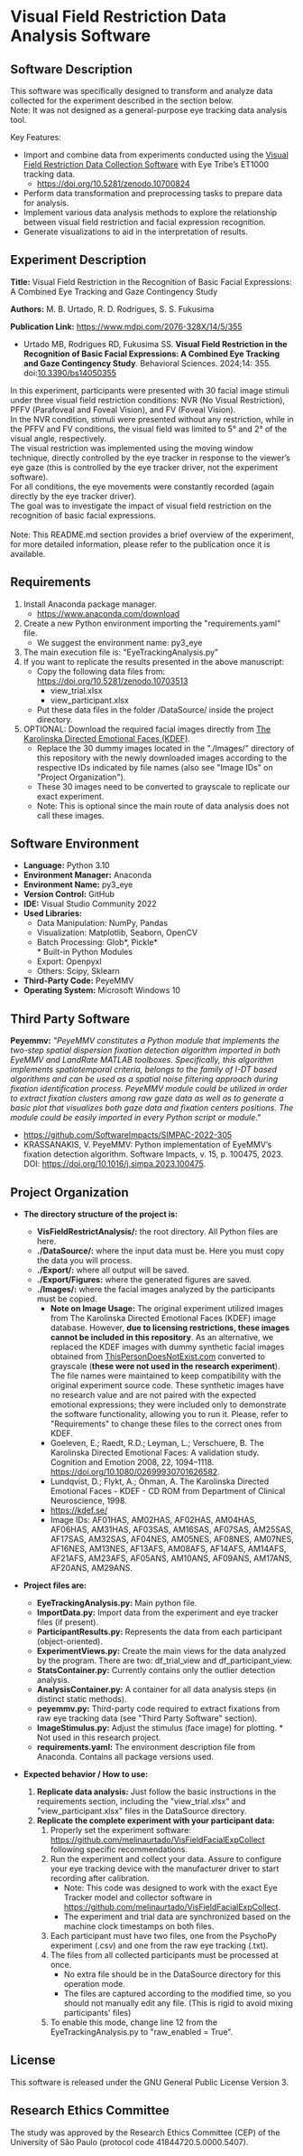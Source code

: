 # Visual Field Restriction Data Analysis Software

## Software Description

This software was specifically designed to transform and analyze data collected for the experiment described in the section below.<br>
Note: It was not designed as a general-purpose eye tracking data analysis tool.

Key Features:
- Import and combine data from experiments conducted using the [Visual Field Restriction Data Collection Software](https://github.com/melinaurtado/VisFieldFacialExpCollect) with Eye Tribe’s ET1000 tracking data.
  - https://doi.org/10.5281/zenodo.10700824
- Perform data transformation and preprocessing tasks to prepare data for analysis.
- Implement various data analysis methods to explore the relationship between visual field restriction and facial expression recognition.
- Generate visualizations to aid in the interpretation of results.

## Experiment Description

**Title:** Visual Field Restriction in the Recognition of Basic Facial Expressions: A Combined Eye Tracking and Gaze Contingency Study

**Authors:** M. B. Urtado, R. D. Rodrigues, S. S. Fukusima

**Publication Link:** https://www.mdpi.com/2076-328X/14/5/355 <br>

- Urtado MB, Rodrigues RD, Fukusima SS. **Visual Field Restriction in the Recognition of Basic Facial Expressions: A Combined Eye Tracking and Gaze Contingency Study**. Behavioral Sciences. 2024;14: 355. doi:[10.3390/bs14050355](https://doi.org/10.3390/bs14050355)

In this experiment, participants were presented with 30 facial image stimuli under three visual field restriction conditions: NVR (No Visual Restriction), PFFV (Parafoveal and Foveal Vision), and FV (Foveal Vision).<br>
In the NVR condition, stimuli were presented without any restriction, while in the PFFV and FV conditions, the visual field was limited to 5° and 2° of the visual angle, respectively.<br>
The visual restriction was implemented using the moving window technique, directly controlled by the eye tracker in response to the viewer’s eye gaze (this is controlled by the eye tracker driver, not the experiment software).<br>
For all conditions, the eye movements were constantly recorded (again directly by the eye tracker driver).<br>
The goal was to investigate the impact of visual field restriction on the recognition of basic facial expressions.<br>
<br>
Note: This README.md section provides a brief overview of the experiment, for more detailed information, please refer to the publication once it is available.

## Requirements

1. Install Anaconda package manager.
   - https://www.anaconda.com/download
2. Create a new Python environment importing the "requirements.yaml" file.
   - We suggest the environment name: py3_eye
3. The main execution file is: "EyeTrackingAnalysis.py"
4. If you want to replicate the results presented in the above manuscript:
   - Copy the following data files from: https://doi.org/10.5281/zenodo.10703513
     - view_trial.xlsx
     - view_participant.xlsx
   - Put these data files in the folder /DataSource/ inside the project directory.
5. OPTIONAL: Download the required facial images directly from [The Karolinska Directed Emotional Faces (KDEF)](https://kdef.se/).
   - Replace the 30 dummy images located in the "./Images/" directory of this repository with the newly downloaded images according to the respective IDs indicated by file names (also see "Image IDs" on "Project Organization").
   - These 30 images need to be converted to grayscale to replicate our exact experiment.
   - Note: This is optional since the main route of data analysis does not call these images.

## Software Environment

- **Language:** Python 3.10
- **Environment Manager:** Anaconda
- **Environment Name:** py3_eye
- **Version Control:** GitHub
- **IDE:** Visual Studio Community 2022
- **Used Libraries:**
  - Data Manipulation: NumPy, Pandas
  - Visualization: Matplotlib, Seaborn, OpenCV
  - Batch Processing: Glob*, Pickle*
  <br>\* Built-in Python Modules
  - Export: Openpyxl
  - Others: Scipy, Sklearn
- **Third-Party Code:** PeyeMMV
- **Operating System:** Microsoft Windows 10

## Third Party Software

**Peyemmv:** *"PeyeMMV constitutes a Python module that implements the two-step spatial dispersion fixation detection algorithm imported in both EyeMMV and LandRate MATLAB toolboxes. Specifically, this algorithm implements spatiotemporal criteria, belongs to the family of I-DT based algorithms and can be used as a spatial noise filtering approach during fixation identification process. PeyeMMV module could be utilized in order to extract fixation clusters among raw gaze data as well as to generate a basic plot that visualizes both gaze data and fixation centers positions. The module could be easily imported in every Python script or module."*

- https://github.com/SoftwareImpacts/SIMPAC-2022-305
- KRASSANAKIS, V. PeyeMMV: Python implementation of EyeMMV’s fixation detection algorithm. Software Impacts, v. 15, p. 100475, 2023. DOI: https://doi.org/10.1016/j.simpa.2023.100475. 

## Project Organization

- **The directory structure of the project is:**
  - **VisFieldRestrictAnalysis/:**  the root directory. All Python files are here.
  - **./DataSource/:** where the input data must be. Here you must copy the data you will process.
  - **./Export/:** where all output will be saved.
  - **./Export/Figures:** where the generated figures are saved.
  - **./Images/:** where the facial images analyzed by the participants must be copied.
    - **Note on Image Usage:** The original experiment utilized images from The Karolinska Directed Emotional Faces (KDEF) image database. However, **due to licensing restrictions, these images cannot be included in this repository**. As an alternative, we replaced the KDEF images with dummy synthetic facial images obtained from [ThisPersonDoesNotExist.com](https://thispersondoesnotexist.com/) converted to grayscale (**these were not used in the research experiment**). The file names were maintained to keep compatibility with the original experiment source code. These synthetic images have no research value and are not paired with the expected emotional expressions; they were included only to demonstrate the software functionality, allowing you to run it. Please, refer to "Requirements" to change these files to the correct ones from KDEF.
    - Goeleven, E.; Raedt, R.D.; Leyman, L.; Verschuere, B. The Karolinska Directed Emotional Faces: A validation study. Cognition and Emotion 2008, 22, 1094–1118. https://doi.org/10.1080/02699930701626582.
    - Lundqvist, D.; Flykt, A.; Öhman, A. The Karolinska Directed Emotional Faces - KDEF - CD ROM from Department of Clinical Neuroscience, 1998.
    - https://kdef.se/
    - Image IDs: AF01HAS, AM02HAS, AF02HAS, AM04HAS, AF06HAS, AM31HAS, AF03SAS, AM16SAS, AF07SAS, AM25SAS, AF17SAS, AM32SAS, AF04NES, AM05NES, AF08NES, AM07NES, AF16NES, AM13NES, AF13AFS, AM08AFS, AF14AFS, AM14AFS, AF21AFS, AM23AFS, AF05ANS, AM10ANS, AF09ANS, AM17ANS, AF20ANS, AM29ANS.

- **Project files are:**
  - **EyeTrackingAnalysis.py:** Main python file.
  - **ImportData.py:** Import data from the experiment and eye tracker files (if present).
  - **ParticipantResults.py:** Represents the data from each participant (object-oriented).
  - **ExperimentViews.py:** Create the main views for the data analyzed by the program. There are two: df_trial_view and df_participant_view.
  - **StatsContainer.py:** Currently contains only the outlier detection analysis.
  - **AnalysisContainer.py:** A container for all data analysis steps (in distinct static methods).
  - **peyemmv.py:** Third-party code required to extract fixations from raw eye tracking data (see "Third Party Software" section).
  - **ImageStimulus.py:** Adjust the stimulus (face image) for plotting. * Not used in this research project.
  - **requirements.yaml:** The environment description file from Anaconda. Contains all package versions used.

- **Expected behavior / How to use:**
  1. **Replicate data analysis:** Just follow the basic instructions in the requirements section, including the "view_trial.xlsx" and "view_participant.xlsx" files in the DataSource directory.
  2. **Replicate the complete experiment with your participant data:**
     1. Properly set the experiment software: https://github.com/melinaurtado/VisFieldFacialExpCollect following specific recommendations.
     2. Run the experiment and collect your data. Assure to configure your eye tracking device with the manufacturer driver to start recording after calibration.
        - Note: This code was designed to work with the exact Eye Tracker model and collector software in https://github.com/melinaurtado/VisFieldFacialExpCollect.
        - The experiment and trial data are synchronized based on the machine clock timestamps on both files.
     4. Each participant must have two files, one from the PsychoPy experiment (.csv) and one from the raw eye tracking (.txt).
     5. The files from all collected participants must be processed at once.
        - No extra file should be in the DataSource directory for this operation mode.
        - The files are captured according to the modified time, so you should not manually edit any file. (This is rigid to avoid mixing participants' files)
     6. To enable this mode, change line 12 from the EyeTrackingAnalysis.py to "raw_enabled = True".

## License

This software is released under the GNU General Public License Version 3.

## Research Ethics Committee

The study was approved by the Research Ethics Committee (CEP) of the University of São Paulo (protocol code 41844720.5.0000.5407). 
